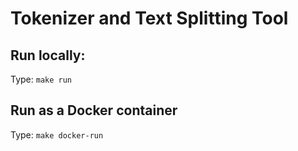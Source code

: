 # Tokenizer and Text Splitting Tool

## Run locally:

Type: `make run`

## Run as a Docker container

Type: `make docker-run`
